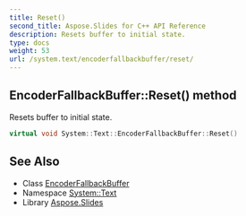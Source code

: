 ```yaml
---
title: Reset()
second_title: Aspose.Slides for C++ API Reference
description: Resets buffer to initial state.
type: docs
weight: 53
url: /system.text/encoderfallbackbuffer/reset/
---
```

## EncoderFallbackBuffer::Reset() method


Resets buffer to initial state.

```cpp
virtual void System::Text::EncoderFallbackBuffer::Reset()
```

## See Also

* Class [EncoderFallbackBuffer](../)
* Namespace [System::Text](../../)
* Library [Aspose.Slides](../../../)